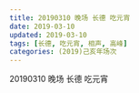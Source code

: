 ```yaml
---
title: 20190310 晚场 长德 吃元宵
date: 2019-03-10
updated: 2019-03-10
tags: [长德, 吃元宵, 相声, 高峰]
categories: (2019)己亥年场次
---
```

20190310 晚场 长德 吃元宵